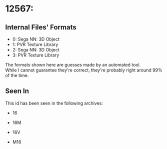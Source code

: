 # 12567: 



## Internal Files' Formats
- 0: Sega NN: 3D Object
- 1: PVR Texture Library
- 2: Sega NN: 3D Object
- 3: PVR Texture Library

The formats shown here are guesses made by an automated tool.  
While I cannot guarantee they're correct, they're probably right around 99% of the time.

## Seen In

This id has been seen in the following archives:  

- 16  

- 16M  

- 16V  

- M16  
